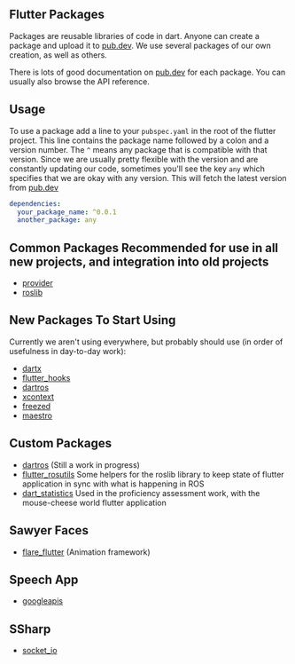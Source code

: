 ## Flutter Packages

Packages are reusable libraries of code in dart.
Anyone can create a package and upload it to [pub.dev](pub.dev).
We use several packages of our own creation, as well as others.

There is lots of good documentation on [pub.dev](pub.dev) for each package.
You can usually also browse the API reference.

## Usage

To use a package add a line to your `pubspec.yaml` in the root of the flutter project.
This line contains the package name followed by a colon and a version number.
The `^` means any package that is compatible with that version.
Since we are usually pretty flexible with the version and are constantly updating our code,
sometimes you'll see the key `any` which specifies that we are okay with any version. 
This will fetch the latest version from [pub.dev](pub.dev)

```yaml
dependencies:
  your_package_name: ^0.0.1
  another_package: any
```

## Common Packages Recommended for use in all new projects, and integration into old projects

* [provider](pub.dev/packages/provider)
* [roslib](pub.dev/packages/roslib)

## New Packages To Start Using
Currently we aren't using everywhere, but probably should use (in order of usefulness in day-to-day work):
* [dartx](pub.dev/packages/dartx)
* [flutter_hooks](pub.dev/packages/flutter_hooks)
* [dartros](pub.dev/packages/dartros)
* [xcontext](pub.dev/packages/xcontext)
* [freezed](pub.dev/packages/freezed)
* [maestro](pub.dev/packages/maestro)
  
## Custom Packages
* [dartros](pub.dev/packages/dartros) (Still a work in progress)
* [flutter_rosutils](pub.dev/packages/flutter_rosutils) Some helpers for the roslib library to keep state of flutter application in sync with what is happening in ROS
* [dart_statistics](pub.dev/packages/dart_statistics) Used in the proficiency assessment work, with the mouse-cheese world flutter application

## Sawyer Faces
* [flare_flutter](pub.dev/packages/flare_flutter) (Animation framework)

## Speech App
* [googleapis](pub.dev/packages/googleapis)

## SSharp
* [socket_io](pub.dev/packages/socket_io)